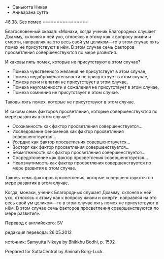 









* Саньютта Никая
* Аниварана сутта


46\.38\. Без помех
\=\=\=\=\=\=\=\=\=\=\=\=\=\=\=\=



Благословенный сказал: «Монахи, когда ученик Благородных слушает Дхамму, склоняя к ней ухо, относясь к этому как к вопросу жизни и смерти, направляя на это весь свой ум целиком—то в этом случае пять помех не присутствуют в нём\. В этом случае семь факторов просветления совершенствуются по мере развития\.


И каковы пять помех, которые не присутствуют в этом случае?


* Помеха чувственного желания не присутствует в этом случае,
* Помеха недоброжелательности не присутствует в этом случае,
* Помеха лени и апатии не присутствует в этом случае,
* Помеха неугомонности и сожаления не присутствует в этом случае,
* Помеха сомнения не присутствует в этом случае\.


Таковы пять помех, которые не присутствуют в этом случае\.


И каковы семь факторов просветления, которые совершенствуются по мере развития в этом случае?


* Осознанность как фактор просветления совершенствуется…
* Исследование феноменов как фактор просветления совершенствуется…
* Усердие как фактор просветления совершенствуется…
* Восторг как фактор просветления совершенствуется…
* Безмятежность как фактор просветления совершенствуется…
* Сосредоточение как фактор просветления совершенствуется…
* Невозмутимость как фактор просветления совершенствуется по мере развития в этом случае\.


Таковы семь факторов просветления, которые совершенствуются по мере развития в этом случае\.


Когда, монахи, ученик Благородных слушает Дхамму, склоняя к ней ухо, относясь к этому как к вопросу жизни и смерти, направляя на это весь свой ум целиком—то в этом случае пять помех не присутствуют в нём\. В этом случае семь факторов просветления совершенствуются по мере развития»\.



Перевод с английского: SV


редакция перевода: 26\.05\.2012


источник: Samyutta Nikaya by Bhikkhu Bodhi, p\. 1592


Prepared for SuttaCentral by Aminah Borg\-Luck\.






